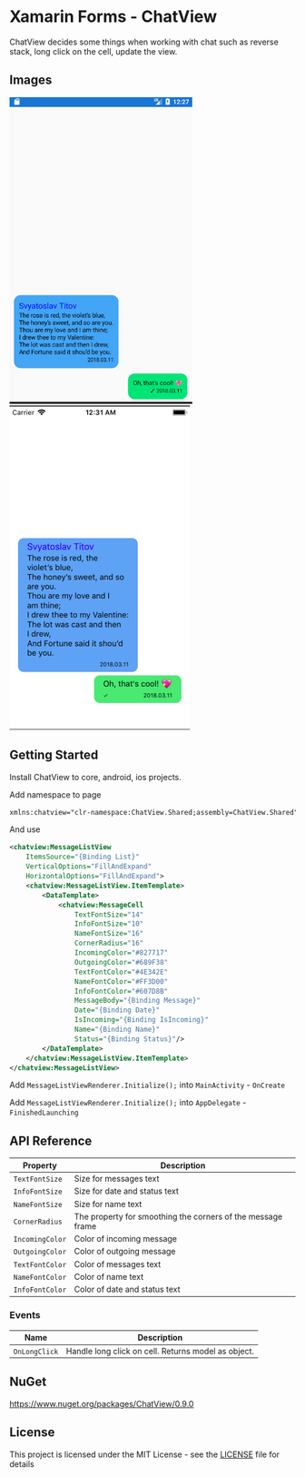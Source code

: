 # Xamarin Forms - ChatView

ChatView decides some things when working with chat such as reverse stack, long click on the cell, update the view.

## Images

![ScreenshotDroid](Screenshots/sample_android.png)![ScreenshotiOS](Screenshots/sample_ios.png)

## Getting Started

Install ChatView to core, android, ios projects.

Add namespace to page
```xml
xmlns:chatview="clr-namespace:ChatView.Shared;assembly=ChatView.Shared"
```
And use

```xml
<chatview:MessageListView 
    ItemsSource="{Binding List}"
    VerticalOptions="FillAndExpand"
    HorizontalOptions="FillAndExpand">
    <chatview:MessageListView.ItemTemplate>
        <DataTemplate>
            <chatview:MessageCell 
                TextFontSize="14"
                InfoFontSize="10"
                NameFontSize="16"
                CornerRadius="16"
                IncomingColor="#827717"
                OutgoingColor="#689F38"
                TextFontColor="#4E342E"
                NameFontColor="#FF3D00"
                InfoFontColor="#607D8B"
                MessageBody="{Binding Message}"
                Date="{Binding Date}"
                IsIncoming="{Binding IsIncoming}"
                Name="{Binding Name}"
                Status="{Binding Status}"/>
        </DataTemplate>
    </chatview:MessageListView.ItemTemplate>
</chatview:MessageListView>
```

Add `MessageListViewRenderer.Initialize();` into `MainActivity` - `OnCreate` 

Add `MessageListViewRenderer.Initialize();` into `AppDelegate` - `FinishedLaunching`

## API Reference

|Property | Description |
|---------|-------------|
|`TextFontSize`| Size for messages text|
|`InfoFontSize`| Size for date and status text|
|`NameFontSize`| Size for name text|
|`CornerRadius`| The property for smoothing the corners of the message frame|
|`IncomingColor`| Color of incoming message|
|`OutgoingColor`| Color of outgoing message|
|`TextFontColor`| Color of messages text|
|`NameFontColor`| Color of name text|
|`InfoFontColor`| Color of date and status text|

### Events

|Name| Description|
|---------|-------------|
|`OnLongClick`| Handle long click on cell. Returns model as object.  |

## NuGet

https://www.nuget.org/packages/ChatView/0.9.0

## License

This project is licensed under the MIT License - see the [LICENSE](LICENSE) file for details
